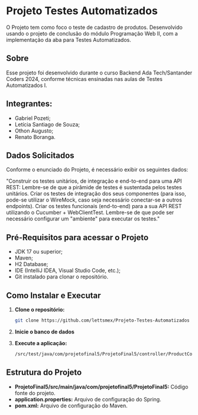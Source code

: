 # Projeto Testes Automatizados

O Projeto tem como foco o teste de cadastro de produtos. Desenvolvido usando o projeto de conclusão do módulo Programação Web II, com a implementação da aba para Testes Automatizados.


## Sobre

Esse projeto foi desenvolvido durante o curso Backend Ada Tech/Santander Coders 2024, conforme técnicas ensinadas nas aulas de Testes Automatizados I.

## Integrantes:
- Gabriel Pozeti;
- Letícia Santiago de Souza;
- Othon Augusto;
- Renato Boranga.


## Dados Solicitados

Conforme o enunciado do Projeto, é necessário exibir os seguintes dados:

"Construir os testes unitários, de integração e end-to-end para uma API REST:
Lembre-se de que a pirâmide de testes é sustentada pelos testes unitários.
Criar os testes de integração dos seus componentes (para isso, pode-se utilizar o WireMock, caso seja necessário conectar-se a outros endpoints).
Criar os testes funcionais (end-to-end) para a sua API REST utilizando o Cucumber + WebClientTest.
Lembre-se de que pode ser necessário configurar um "ambiente" para executar os testes."

## Pré-Requisitos para acessar o Projeto

* JDK 17 ou superior;
* Maven;
* H2 Database;
* IDE (IntelliJ IDEA, Visual Studio Code, etc.);
* Git instalado para clonar o repositório.

## Como Instalar e Executar

1. **Clone o repositório:**
   ```bash
   git clone https://github.com/lettsmex/Projeto-Testes-Automatizados
   ```

2. **Inicie o banco de dados**

3. **Execute a aplicação:**
   ```bash
   /src/test/java/com/projetofinal5/ProjetoFinal5/controller/ProductControllerTest
   ```
   

## Estrutura do Projeto

* **ProjetoFinal5/src/main/java/com/projetofinal5/ProjetoFinal5:** Código fonte do projeto.
* **application.properties:** Arquivo de configuração do Spring.
* **pom.xml:** Arquivo de configuração do Maven.
